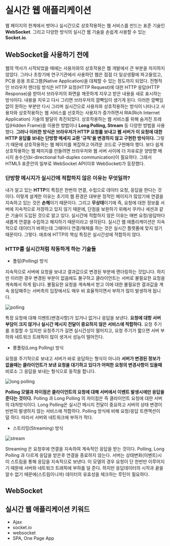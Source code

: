 # 실시간 웹 애플리케이션

웹 페이지의 한계에서 벗어나 실시간으로 상호작용하는 웹 서비스를 만드는 표준 기술인 **WebSocket**. 그리고 다양한 방식의 실시간 웹 기술을 손쉽게 사용할 수 있는 **Socket.io**.

## WebSocket을 사용하기 전에

웹의 역사가 시작되었을 때에는 사용자와의 상호작용은 웹 개발에서 큰 부분을 차지하지 않았다. 그러나 초창기에 연구기관에서 사용하던 웹은 점점 더 일상생활에 파고들었고, PC용 응용 프로그램(Native Application)을 대체할 수 있는 정도까지 되었다. 전형적인 브라우저 렌더링 방식은 HTTP 요청(HTTP Request)에 대한 HTTP 응답(HTTP Response)을 받아서 브라우저의 화면을 깨끗하게 지우고 받은 내용을 새로 표시하는 방식이다. 내용을 지우고 다시 그리면 브라우저의 깜빡임이 생기게 된다. 이러한 깜빡임 없이 원하는 부분만 다시 그리며 실시간으로 사용자와 상호작용하는 방식이 나타나고 사용자와 상호작용하는 웹 서비스를 선호하는 사용자가 증가하면서 RIA(Rich Internet Application) 기술의 발달이 촉진되었다. 상호작용하는 웹 서비스를 위해 숨겨진 프레임(Hidden Frame)을 이용한 방법이나 **Long Polling, Stream** 등 다양한 방법을 사용했다. **그러나 이러한 방식은 브라우저가 HTTP 요청를 보내고 웹 서버가 이 요청에 대한 HTTP 응답를 보내는 단방향 메세지 교환 '규칙'을 변경하지 않고 구현한 방식이다.** 그렇기 때문에 상호작용하는 웹 페이지를 복잡하고 어려운 코드로 구현해야 했다. 보다 쉽게 상호작용하는 웹 페이지를 만들려면 브라우저와 웹 서버 사이에 더 자유로운 양방향 메시지 송수신(bi-directional full-duplex communication)이 필요하다. 그래서 HTML5 표준안의 일부로 WebSocket API(이후 WebSocket)가 등장했다.

### 단방향 메시지가 실시간에 적합하지 않은 이유는 무엇일까?

내가 알고 있는 **HTTP**의 특징은 한번의 연결, 수립으로 데이터 요청, 응답을 한다는 것이다. 이렇게 설계한 이유는 초기의 웹 환경은 대부분 정적인 페이지가 많았기에 연결을 지속하고 있는 것은 **손해**이기 때문이다. 그리고 **무상태**이기에 즉, 요청에 대한 정보를 서버에 지속적으로 저장하고 있지 않기 때문에, 단점을 보완하기 위해서 쿠키나 세션과 같은 기술이 도입된 것으로 알고 있다. 실시간에 적합하지 않은 이유는 매번 요청/응답마다 새롭게 연결을 수립하고 해지하기 때문이라고 생각된다. 실시간 웹 애플리케이션은 지속적으로 데이터가 바뀌는데 그때마다 연결/해체를 하는 것은 실시간 플랫폼에 맞지 않기 때문이다. 그렇다. 애초에 HTTP의 핵심 특징은 실시간성에 적합하지 않다. 

### HTTP를 실시간처럼 작동하게 하는 기술들

- 폴링(Polling) 방식

지속적으로 서버에 요청을 보내고 결과값으로 변경된 부분에 랜더링하는 것입니다. 하지만 이러한 경우 변경된 부분이 없음에도 불구하고 클라이언트는 서버로 불필요한 요청을 계속해서 하게 됩니다. 불필요한 요청을 계속해서 받고 이에 대한 불필요한 결과값을 계속 응답해주는 서버측의 입장에서도 매우 비 효율적이면서 부하가 많이 발생하게 됩니다.

![polling](https://user-images.githubusercontent.com/27342882/47068608-b3fc1600-d227-11e8-92c8-b702f4b41bb1.JPG)

특정 요청에 대해 이벤트(변경사항)가 있거나 없거나 응답을 보낸다. **요청에 대항 서버 부담이 크지 않거나 실시간 메시지 전달이 중요하지 않은 서비스에 적합하다.** 요청 주기를 조절할 수 있지만 요청주기가 길면 실시간성이 떨어지고, 요청 주기가 짧으면 서버 부하와 네트워크 트래픽이 많이 생겨서 성능이 떨어진다.

- 롱폴링(Long Polling) 방식

요청을 주기적으로 보내고 서버가 바로 응답하는 형식이 아니라 **서버가 변경된 정보가 없을때는 클라이언트가 보낸 요청을 대기하고 있다가 어떠한 요청의 변경사항이 있을때** 비로소 그 응답을 보내는 형식으로 동작을 합니다.

![long polling](https://user-images.githubusercontent.com/27342882/47068986-c3c82a00-d228-11e8-8706-170d876b8373.JPG)

**Polling 모델과 차이점은 클라이언트의 요청에 대해 서버에서 이벤트 발생시에만 응답을 준다는 것이다.** Polling 과 Long Polling 의 차이점은 즉 클라이언트 요청에 대한 서버의 대처방식이다. Long Polling은 실시간 메시지 전달이 중요하고 서버의 상태 변경이 빈번히 발생하지 않는 서비스에 적합하다. Polling 방식에 비해 요청/응답 트랜잭션이 덜 하다. 따라서 서버와 네트워크에 부하가 적다.

- 스트리밍(Streaming) 방식

![stream](https://user-images.githubusercontent.com/27342882/47071632-fa08a800-d22e-11e8-8445-84967bf24509.JPG)

Streaming 은 요청후에 연결을 지속하여 계속적인 응답을 받는 것이다. Polling, Long Polling 과 다르게 응답을 받은후 연결을 종료하지 않는다. 서버는 상태변화(이벤트)시 이 스트림을 통해 응답을 지속적으로 보낸다. 이 모델의 경우 요청이 단 한번만 이루어지기 때문에 서버와 네트워크 트래픽에 부하를 덜 준다. 하지만 응답데이터의 시작과 끝을 알수 없기 때문에(스트림이니까) 데이터의 유효성을 체크하는 루틴이 필요하다.


## WebSocket

## 실시간 웹 애플리케이션 키워드

- Ajax
- socket.io
- websocket
- SPA, One Page App